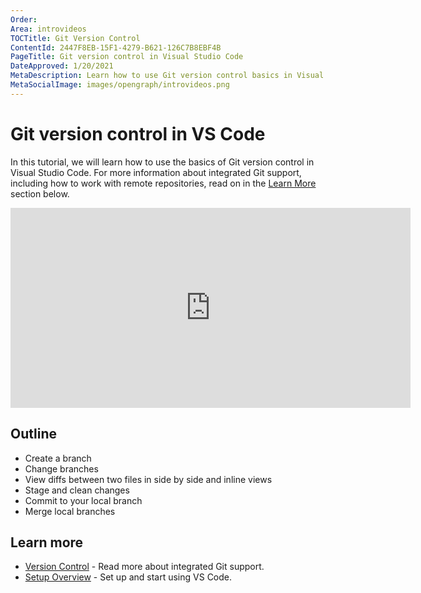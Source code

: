 ```yaml
---
Order:
Area: introvideos
TOCTitle: Git Version Control
ContentId: 2447F8EB-15F1-4279-B621-126C7B8EBF4B
PageTitle: Git version control in Visual Studio Code
DateApproved: 1/20/2021
MetaDescription: Learn how to use Git version control basics in Visual Studio Code.
MetaSocialImage: images/opengraph/introvideos.png
---
```

# Git version control in VS Code

In this tutorial, we will learn how to use the basics of Git version control in Visual Studio Code. For more information about integrated Git support, including how to work with remote repositories, read on in the [Learn More](/docs/introvideos/versioncontrol.md#learn-more) section below.

<iframe src="https://www.microsoft.com/en-us/videoplayer/embed/RE4Mzrv" width="640" height="320" allowFullScreen="true" frameBorder="0"></iframe>

## Outline

* Create a branch
* Change branches
* View diffs between two files in side by side and inline views
* Stage and clean changes
* Commit to your local branch
* Merge local branches

## Learn more

* [Version Control](/docs/editor/versioncontrol.md) - Read more about integrated Git support.
* [Setup Overview](/docs/setup/setup-overview.md) - Set up and start using VS Code.
